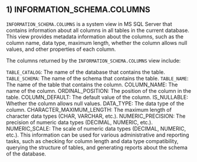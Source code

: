 ## 1)  INFORMATION_SCHEMA.COLUMNS

`INFORMATION_SCHEMA.COLUMNS` is a system view in MS SQL Server that contains information about all columns in all tables in the current database. This view provides metadata information about the columns, such as the column name, data type, maximum length, whether the column allows null values, and other properties of each column.

The columns returned by the `INFORMATION_SCHEMA.COLUMNS` view include:

`TABLE_CATALOG`: The name of the database that contains the table.
`TABLE_SCHEMA`: The name of the schema that contains the table.
`TABLE_NAME`: The name of the table that contains the column.
COLUMN_NAME: The name of the column.
ORDINAL_POSITION: The position of the column in the table.
COLUMN_DEFAULT: The default value of the column.
IS_NULLABLE: Whether the column allows null values.
DATA_TYPE: The data type of the column.
CHARACTER_MAXIMUM_LENGTH: The maximum length of character data types (CHAR, VARCHAR, etc.).
NUMERIC_PRECISION: The precision of numeric data types (DECIMAL, NUMERIC, etc.).
NUMERIC_SCALE: The scale of numeric data types (DECIMAL, NUMERIC, etc.).
This information can be used for various administrative and reporting tasks, such as checking for column length and data type compatibility, querying the structure of tables, and generating reports about the schema of the database.
